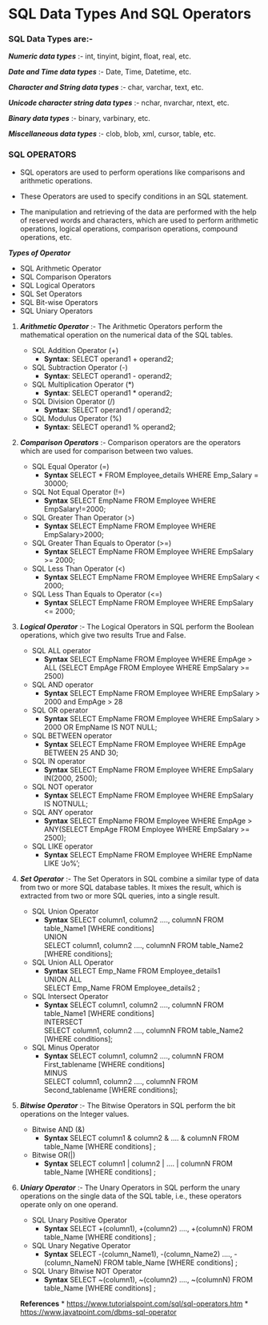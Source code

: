 # **SQL Data Types And SQL Operators**

### **SQL Data Types are:-**

***Numeric data types*** :- int, tinyint, bigint, float, real, etc.

***Date and Time data types*** :- Date, Time, Datetime, etc.

***Character and String data types*** :- char, varchar, text, etc. 

***Unicode character string data types*** :- nchar, nvarchar, ntext, etc.

***Binary data types*** :- binary, varbinary, etc.

***Miscellaneous data types*** :- clob, blob, xml, cursor, table, etc.

### **SQL OPERATORS**

* SQL operators are used to perform operations like comparisons and arithmetic operations.

* These Operators are used to specify conditions in an SQL statement.

* The manipulation and retrieving of the data are performed with the help of reserved words and characters, which are used to perform arithmetic operations, logical operations, comparison operations, compound operations, etc.

***Types of Operator***

* SQL Arithmetic Operator
* SQL Comparison Operators
* SQL Logical Operators
* SQL Set Operators
* SQL Bit-wise Operators
* SQL Uniary Operators

1.   ***Arithmetic Operator*** :- The Arithmetic Operators perform the mathematical operation on the numerical data of the SQL tables.

     * SQL Addition Operator (+)
          * **Syntax**: SELECT operand1 + operand2; 
     * SQL Subtraction Operator (-)
          * **Syntax**: SELECT operand1 - operand2; 
     * SQL Multiplication Operator (*)
          * **Syntax**: SELECT operand1 * operand2; 
     * SQL Division Operator (/)
          * **Syntax**: SELECT operand1 / operand2; 
      * SQL Modulus Operator (%)
          * **Syntax**: SELECT operand1 % operand2; 


2.   ***Comparison Operators*** :- Comparison operators are the operators which are used for comparison between two values.

      * SQL Equal Operator (=)
        * **Syntax** SELECT * FROM Employee_details WHERE Emp_Salary = 30000;
      * SQL Not Equal Operator (!=)
          * **Syntax** SELECT EmpName FROM Employee WHERE EmpSalary!=2000;
      * SQL Greater Than Operator (>)
          * **Syntax** SELECT EmpName FROM Employee WHERE EmpSalary>2000;
      * SQL Greater Than Equals to Operator (>=)
         * **Syntax** SELECT EmpName FROM Employee WHERE EmpSalary >= 2000;
      * SQL Less Than Operator (<)
        * **Syntax** SELECT EmpName FROM Employee WHERE EmpSalary < 2000;
      * SQL Less Than Equals to Operator (<=)
        * **Syntax** SELECT EmpName FROM Employee WHERE EmpSalary <= 2000;


3. ***Logical Operator*** :- The Logical Operators in SQL perform the Boolean operations, which give two results True and False.

    * SQL ALL operator
      * **Syntax** SELECT EmpName FROM Employee WHERE EmpAge > ALL (SELECT EmpAge FROM Employee WHERE EmpSalary >= 2500)
    * SQL AND operator
      * **Syntax** SELECT EmpName FROM Employee WHERE EmpSalary > 2000 and EmpAge > 28
    * SQL OR operator
        * **Syntax** SELECT EmpName FROM Employee WHERE EmpSalary > 2000 OR EmpName IS NOT NULL;
    * SQL BETWEEN operator
        * **Syntax** SELECT EmpName FROM Employee WHERE EmpAge BETWEEN 25 AND 30;
    * SQL IN operator
        * **Syntax** SELECT EmpName FROM Employee WHERE EmpSalary IN(2000, 2500);
    * SQL NOT operator
      * **Syntax** SELECT EmpName FROM Employee WHERE EmpSalary IS NOTNULL;
    * SQL ANY operator
        * **Syntax** SELECT EmpName FROM Employee WHERE EmpAge > ANY(SELECT EmpAge FROM Employee WHERE EmpSalary >= 2500);
    * SQL LIKE operator
      * **Syntax** SELECT EmpName FROM Employee WHERE EmpName LIKE ‘Jo%’;

4. ***Set Operator*** :- The Set Operators in SQL combine a similar type of data from two or more SQL database tables. It mixes the result, which is extracted from two or more SQL queries, into a single result.

   * SQL Union Operator
       * **Syntax** SELECT column1, column2 ...., columnN FROM table_Name1 [WHERE conditions]    
          UNION   
          SELECT column1, column2 ...., columnN FROM table_Name2 [WHERE conditions]; 
   * SQL Union ALL Operator
       * **Syntax** SELECT Emp_Name FROM Employee_details1  
          UNION ALL  
           SELECT Emp_Name FROM Employee_details2 ;
    * SQL Intersect Operator
        * **Syntax** SELECT column1, column2 ...., columnN FROM table_Name1 [WHERE conditions]    
          INTERSECT  
          SELECT column1, column2 ...., columnN FROM table_Name2 [WHERE conditions];
    * SQL Minus Operator
         * **Syntax** SELECT column1, column2 ...., columnN FROM First_tablename [WHERE conditions]    
            MINUS  
            SELECT column1, column2 ...., columnN FROM Second_tablename [WHERE conditions];  

5. ***Bitwise Operator*** :- The Bitwise Operators in SQL perform the bit operations on the Integer values.

    * Bitwise AND (&)
         * **Syntax** SELECT column1 & column2 & .... & columnN FROM table_Name [WHERE conditions] ;
     * Bitwise OR(|)
         * **Syntax** SELECT column1 | column2 | .... | columnN FROM table_Name [WHERE conditions] ; 

6. ***Uniary Operator*** :- The Unary Operators in SQL perform the unary operations on the single data of the SQL table, i.e., these operators operate only on one operand.

    * SQL Unary Positive Operator
        * **Syntax** SELECT +(column1), +(column2) ...., +(columnN) FROM table_Name [WHERE conditions] ; 
    * SQL Unary Negative Operator
      * **Syntax** SELECT -(column_Name1), -(column_Name2) ...., -(column_NameN) FROM table_Name [WHERE conditions] ;  
    * SQL Unary Bitwise NOT Operator
      * **Syntax** SELECT ~(column1), ~(column2) ...., ~(columnN) FROM table_Name [WHERE conditions] ;

     **References**
        * https://www.tutorialspoint.com/sql/sql-operators.htm
        * https://www.javatpoint.com/dbms-sql-operator






